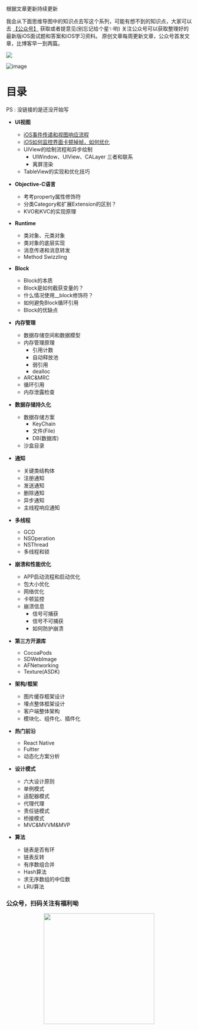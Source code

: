 
根据文章更新持续更新

 我会从下面思维导图中的知识点去写这个系列，可能有想不到的知识点，大家可以去 [【公众号】](#公众号) 获取或者提意见(别忘记给个星✨哟)
关注公众号可以获取整理好的最新版iOS面试题和答案和iOS学习资料。 原创文章每周更新文章，公众号首发文章，比博客早一到两篇。

![](https://user-gold-cdn.xitu.io/2020/7/2/1730d84602e2a97d?w=800&h=400&f=png&s=25548)


 ![image](https://user-gold-cdn.xitu.io/2020/6/29/172fea76531f81cd?w=1106&h=4977&f=png&s=849766)
 
# 目录 
PS : 没链接的是还没开始写

- **UI视图**

  - [iOS事件传递和视图响应流程](https://mp.weixin.qq.com/s/xc-Yeis2j74Yp0hZPAzgdg)
  - [iOS如何监控界面卡顿掉帧，如何优化](https://mp.weixin.qq.com/s/gMx8dkYYw-7-ornybH0GPQ)
  - UIView的绘制流程和异步绘制
    -  UIWindow、UIView、CALayer 三者和联系
    - 离屏渲染
  - TableView的实现和优化技巧
  
- **Objective-C语言**
  - 考考property属性修饰符
  - 分类Category和扩展Extension的区别？
  - KVO和KVC的实现原理

- **Runtime** 
  - 类对象、元类对象
  - 类对象的底层实现
  - 消息传递和消息转发
  - Method Swizzling
 
- **Block**
  - Block的本质
  - Block是如何截获变量的？
  - 什么情况使用__block修饰符？
  - 如何避免Block循环引用
  - Block的优缺点
 
- **内存管理**
  - 数据存储空间和数据模型
  - 内存管理原理
     - 引用计数
     - 自动释放池
     - 弱引用
     - dealloc
  - ARC&MRC
  - 循环引用
  - 内存泄露检查

- **数据存储持久化**
   - 数据存储方案
     - KeyChain
     - 文件(File)
     - DB(数据库)
  - 沙盒目录

- **通知**
	- 关键类结构体
	- 注册通知
	- 发送通知
	- 删除通知
	- 异步通知
	- 主线程响应通知

- **多线程**
   - GCD
   - NSOperation
   - NSThread
   - 多线程和锁

- **崩溃和性能优化**
	- APP启动流程和启动优化
	- 包大小优化
	- 网络优化
	- 卡顿监控
	- 崩溃信息
	   - 信号可捕获
	   - 信号不可捕获
	   - 如何防护崩溃

- **第三方开源库**
	- CocoaPods
	- SDWebImage
	- AFNetworking
	- Texture(ASDK) 
	   
- **架构/框架**
	- 图片缓存框架设计
	- 埋点整体框架设计
	- 客户端整体架构
	- 模块化、组件化、插件化

- **热门前沿**
	- React Native
	- Fultter
	- 动态化方案分析

- **设计模式**
   - 六大设计原则
   - 单例模式
   - 适配器模式
   - 代理代理
   - 责任链模式
   - 桥接模式
   - MVC&MVVM&MVP
   
- **算法**
	- 链表是否有环
	- 链表反转
	- 有序数组合并
	- Hash算法
	- 求无序数组的中位数
	- LRU算法
  

  
 
 ### <a id="公众号">公众号，扫码关注有福利呦</a>

<p align="center">
  <img src="https://user-gold-cdn.xitu.io/2020/6/30/1730324a913327f3?w=1280&h=1280&f=jpeg&s=152541" width='300' height='300'>
  </p>


